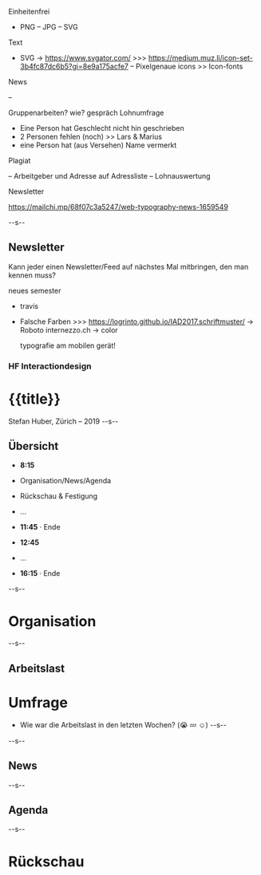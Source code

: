 




Einheitenfrei
* PNG – JPG – SVG

Text


* SVG → https://www.svgator.com/  >>> https://medium.muz.li/icon-set-3b4fc87dc6b5?gi=8e9a175acfe7
– Pixelgenaue icons >> Icon-fonts










News

–

Gruppenarbeiten? wie? gespräch
Lohnumfrage
  * Eine Person hat Geschlecht nicht hin geschrieben
  * 2 Personen fehlen (noch) >> Lars & Marius
  * eine Person hat (aus Versehen) Name vermerkt

Plagiat


– Arbeitgeber und Adresse auf Adressliste
– Lohnauswertung


Newsletter

https://mailchi.mp/68f07c3a5247/web-typography-news-1659549


--s--
## Newsletter

Kann jeder einen Newsletter/Feed auf nächstes Mal mitbringen, den man kennen muss?





neues semester
  - travis

  * Falsche Farben >>>
    https://logrinto.github.io/IAD2017.schriftmuster/  → Roboto
    internezzo.ch → color

    typografie am mobilen gerät!




### HF Interactiondesign

# {{title}}

Stefan Huber, Zürich – 2019 <!-- .element: class="footer" -->
--s--
## Übersicht

* **8:15**
* Organisation/News/Agenda
* Rückschau & Festigung
* ...
* **11:45** · Ende

* **12:45**
* ...
* **16:15** · Ende

--s--
# Organisation
--s--
## Arbeitslast

# Umfrage
* Wie war die Arbeitslast in den letzten Wochen? (😭 💤 ☺️)
--s--

--s--
## News

--s--
## Agenda


--s--
# Rückschau
